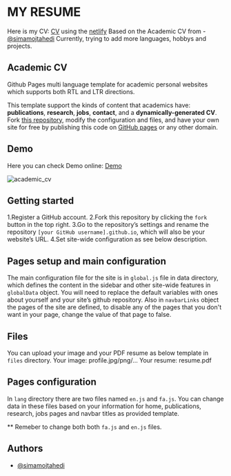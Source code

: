 
# MY RESUME
Here is my CV: [CV](https://achirarat-chot-cv.netlify.app/)
using  the [netlify](https://app.netlify.com/projects/achirarat-chot-cv/configuration/general)
Based on the Academic CV from - [@simamojtahedi](https://github.com/simamojtahedi)
Currently, trying to add more languages, hobbys and projects.

## Academic CV

Github Pages multi language template for academic personal websites which supports both RTL and LTR directions.

This template support the kinds of content that academics have: **publications**, **research**, **jobs**, **contact**, and a **dynamically-generated CV**.\
Fork [this repository](https://github.com/simamojtahedi/Academic-cv), modify the configuration and files, and have your own site for free by publishing this code on [GitHub pages](https://pages.github.com/) or any other domain.




## Demo

Here you can check Demo online: 
[Demo](https://simamojtahedi-academic-cv.netlify.app/)

![academic_cv](https://github.com/simamojtahedi/simamojtahedi/assets/64223524/3b0a48fc-a5aa-4ff2-b6cb-3fc88e3d3b00)
## Getting started

1.Register a GitHub account.
2.Fork this repository by clicking the `fork` button in the top right.
3.Go to the repository’s settings and rename the repository `[your GitHub username].github.io`, which will also be your website’s URL.
4.Set site-wide configuration as see below description.

## Pages setup and main configuration

The main configuration file for the site is in `global.js` file in data directory, which defines the content in the sidebar and other site-wide features in `globalData` object.
You will need to replace the default variables with ones about yourself and your site’s github repository.
Also in `navbarLinks` object the pages of the site are defined, to disable any of the pages that you don't want in your page, change the value of that page to false.

## Files

You can upload your image and your PDF resume as below template in `files` directory.
Your image: profile.jpg/png/...
Your resume: resume.pdf

## Pages configuration

In `lang` directory there are two files named `en.js` and `fa.js`.
You can change data in these files based on your information for home, publications, research, jobs pages and navbar titles as provided template.

\*\* Remeber to change both both `fa.js` and `en.js` files.

## Authors

- [@simamojtahedi](https://github.com/simamojtahedi)


